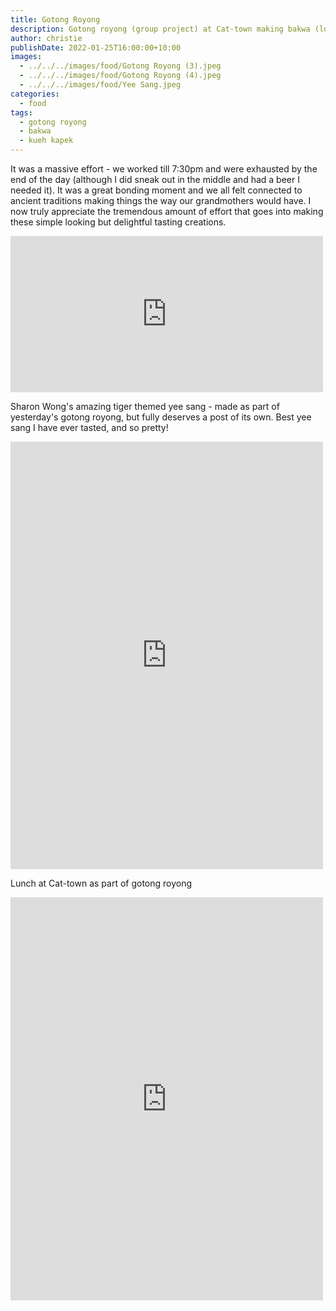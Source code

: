 ```yaml
---
title: Gotong Royong
description: Gotong royong (group project) at Cat-town making bakwa (loong yoke) and kueh kapek (love letters)
author: christie
publishDate: 2022-01-25T16:00:00+10:00
images:
  - ../../../images/food/Gotong Royong (3).jpeg
  - ../../../images/food/Gotong Royong (4).jpeg
  - ../../../images/food/Yee Sang.jpeg
categories:
  - food
tags:
  - gotong royong
  - bakwa
  - kueh kapek
---
```

It was a massive effort - we worked till 7:30pm and were exhausted by the end of the day (although I did sneak out in the middle and had a beer I needed it). It was a great bonding moment and we all felt connected to ancient traditions making things the way our grandmothers would have. I now truly appreciate the tremendous amount of effort that goes into making these simple looking but delightful tasting creations.

<iframe src="https://www.facebook.com/plugins/post.php?href=https%3A%2F%2Fwww.facebook.com%2Fchris1.tham%2Fposts%2Fpfbid0F1ZQjtC5xu9yAoCVknUBSWSsnv6dcTDJBXSnTZFdSiz8b2R9U9kvBZU3W6zZF3j9l&show_text=true&width=500" width="500" height="250" style="border:none;overflow:hidden" scrolling="no" frameborder="0" allowfullscreen="true" allow="autoplay; clipboard-write; encrypted-media; picture-in-picture; web-share"></iframe>

Sharon Wong's amazing tiger themed yee sang - made as part of yesterday's gotong royong, but fully deserves a post of its own. Best yee sang I have ever tasted, and so pretty!

<iframe src="https://www.facebook.com/plugins/post.php?href=https%3A%2F%2Fwww.facebook.com%2Fchris1.tham%2Fposts%2Fpfbid025hd7FSF4qGVAvBv6cxwLQQawWa1BaW7yTxU5b4bTAAqECAjFNGVB6umM99h8XVY5l&show_text=true&width=500" width="500" height="684" style="border:none;overflow:hidden" scrolling="no" frameborder="0" allowfullscreen="true" allow="autoplay; clipboard-write; encrypted-media; picture-in-picture; web-share"></iframe>

Lunch at Cat-town as part of gotong royong

<iframe src="https://www.facebook.com/plugins/post.php?href=https%3A%2F%2Fwww.facebook.com%2Fchris1.tham%2Fposts%2Fpfbid02wG9E3rd2SxFLxRriNJkW5mEcenEqtdCqRDNcwzytkNVScS7cG6cfra2qrA476Jh7l&show_text=true&width=500" width="500" height="645" style="border:none;overflow:hidden" scrolling="no" frameborder="0" allowfullscreen="true" allow="autoplay; clipboard-write; encrypted-media; picture-in-picture; web-share"></iframe>
